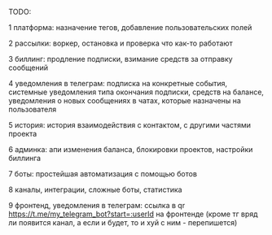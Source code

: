 TODO:

1 платформа: назначение тегов, добавление пользовательских полей

2 рассылки: воркер, остановка и проверка что как-то работают

3 биллинг: продление подписки, взимание средств за отправку сообщений

4 уведомления в телеграм: подписка на конкретные события, системные уведомления типа окончания подписки, средств на балансе, уведомления о новых сообщениях в чатах, которые назначены на пользователя

5 история: история взаимодействия с контактом, с другими частями проекта

6 админка: апи изменения баланса, блокировки проектов, настройки биллинга

7 боты: простейшая автоматизация с помощью ботов

8 каналы, интеграции, сложные боты, статистика

9 фронтенд, уведомления в телеграм: ссылка в qr https://t.me/my_telegram_bot?start=:userId на фронтенде (кроме тг вряд ли появится канал, а если и будет, то и хуй с ним - перепишется)

